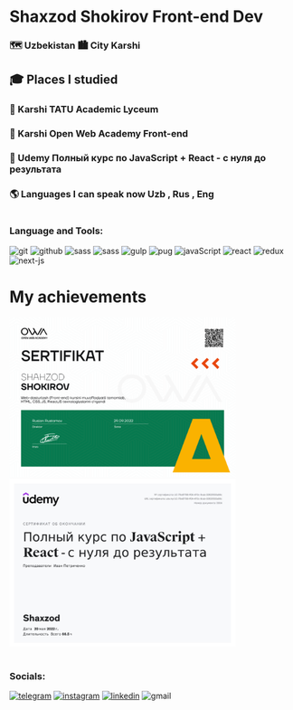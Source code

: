 # Shaxzod Shokirov Front-end Dev

### 🗺️ Uzbekistan 🏙️ City Karshi

## 🎓 Places I studied

### 🌱 Karshi TATU Academic Lyceum

### 🌱 Karshi Open Web Academy Front-end

### 🌱 Udemy Полный курс по JavaScript + React - с нуля до результата

### 🌎 Languages I can speak now Uzb , Rus , Eng

#

### Language and Tools:

![git](https://img.shields.io/badge/git-000?style=for-the-badge&logo=git)
![github](https://img.shields.io/badge/github-000?style=for-the-badge&logo=github)
![sass](https://img.shields.io/badge/sass/scss-000?style=for-the-badge&logo=sass)
![sass](https://img.shields.io/badge/bootstrap-000?style=for-the-badge&logo=bootstrap)
![gulp](https://img.shields.io/badge/gulp-000?style=for-the-badge&logo=gulp)
![pug](https://img.shields.io/badge/pug-000?style=for-the-badge&logo=pug)
![javaScript](https://img.shields.io/badge/javaScript-000?style=for-the-badge&logo=javascript)
![react](https://img.shields.io/badge/react-000?style=for-the-badge&logo=react)
![redux](https://img.shields.io/badge/redux-000?style=for-the-badge&logo=redux)
![next-js](https://img.shields.io/badge/next.js-000?style=for-the-badge&logo=next.js)

# My achievements

[<img src="https://github.com/shokirovshaxzod/shokirovshaxzod/blob/main/assets/owa.png" alt="not photo" width="400">](https://owa.uz/)
[<img src="https://github.com/shokirovshaxzod/shokirovshaxzod/blob/main/assets/udemy.jpg" alt="not photo" width="400">](https://www.udemy.com/certificate/UC-78e87f38-ff04-470c-9cab-02620503a56c/?utm_source=sendgrid.com&utm_medium=email&utm_campaign=email)

##

#

### Socials:

[![telegram](https://img.shields.io/badge/telegram-000?style=for-the-badge&logo=telegram)](https://web.telegram.org/k/#@Shaxzod1019)
[![instagram](https://img.shields.io/badge/instagram-000?style=for-the-badge&logo=instagram)](https://www.instagram.com/shaxzod__shokirov/)
[![linkedin](https://img.shields.io/badge/linkedin-000?style=for-the-badge&logo=linkedin)](https://www.linkedin.com/in/shaxzod-shokirov-768828235/)
![gmail](https://img.shields.io/badge/shokirovshaxzod32@gmail.com-000?style=for-the-badge&logo=gmail)

#
